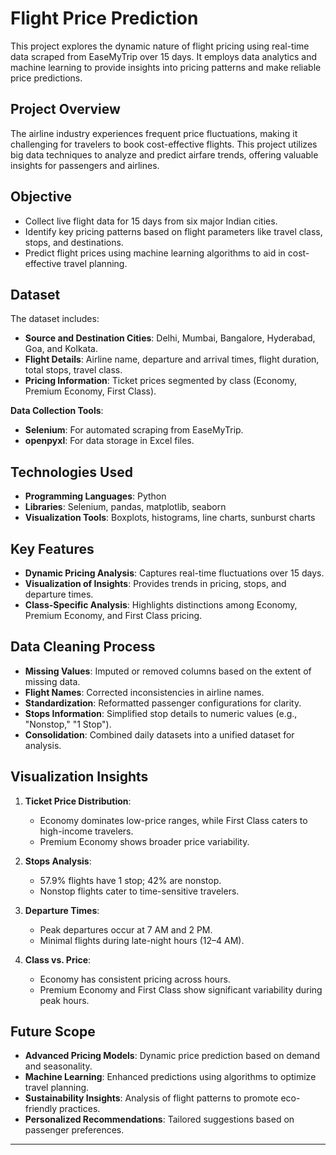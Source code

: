 # Flight Price Prediction

This project explores the dynamic nature of flight pricing using real-time data scraped from EaseMyTrip over 15 days. It employs data analytics and machine learning to provide insights into pricing patterns and make reliable price predictions.



## Project Overview

The airline industry experiences frequent price fluctuations, making it challenging for travelers to book cost-effective flights. This project utilizes big data techniques to analyze and predict airfare trends, offering valuable insights for passengers and airlines.



## Objective

- Collect live flight data for 15 days from six major Indian cities.
- Identify key pricing patterns based on flight parameters like travel class, stops, and destinations.
- Predict flight prices using machine learning algorithms to aid in cost-effective travel planning.



## Dataset

The dataset includes:
- **Source and Destination Cities**: Delhi, Mumbai, Bangalore, Hyderabad, Goa, and Kolkata.
- **Flight Details**: Airline name, departure and arrival times, flight duration, total stops, travel class.
- **Pricing Information**: Ticket prices segmented by class (Economy, Premium Economy, First Class).

**Data Collection Tools**:
- **Selenium**: For automated scraping from EaseMyTrip.
- **openpyxl**: For data storage in Excel files.



## Technologies Used

- **Programming Languages**: Python
- **Libraries**: Selenium, pandas, matplotlib, seaborn
- **Visualization Tools**: Boxplots, histograms, line charts, sunburst charts



## Key Features

- **Dynamic Pricing Analysis**: Captures real-time fluctuations over 15 days.
- **Visualization of Insights**: Provides trends in pricing, stops, and departure times.
- **Class-Specific Analysis**: Highlights distinctions among Economy, Premium Economy, and First Class pricing.



## Data Cleaning Process

- **Missing Values**: Imputed or removed columns based on the extent of missing data.
- **Flight Names**: Corrected inconsistencies in airline names.
- **Standardization**: Reformatted passenger configurations for clarity.
- **Stops Information**: Simplified stop details to numeric values (e.g., "Nonstop," "1 Stop").
- **Consolidation**: Combined daily datasets into a unified dataset for analysis.



## Visualization Insights

1. **Ticket Price Distribution**:
   - Economy dominates low-price ranges, while First Class caters to high-income travelers.
   - Premium Economy shows broader price variability.

2. **Stops Analysis**:
   - 57.9% flights have 1 stop; 42% are nonstop.
   - Nonstop flights cater to time-sensitive travelers.

3. **Departure Times**:
   - Peak departures occur at 7 AM and 2 PM.
   - Minimal flights during late-night hours (12–4 AM).

4. **Class vs. Price**:
   - Economy has consistent pricing across hours.
   - Premium Economy and First Class show significant variability during peak hours.



## Future Scope

- **Advanced Pricing Models**: Dynamic price prediction based on demand and seasonality.
- **Machine Learning**: Enhanced predictions using algorithms to optimize travel planning.
- **Sustainability Insights**: Analysis of flight patterns to promote eco-friendly practices.
- **Personalized Recommendations**: Tailored suggestions based on passenger preferences.

---
